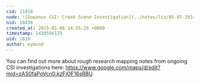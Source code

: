 ```yaml
---
cid: 11018
node: ![Gowanus CSI: Creek Scene Investigation](../notes/liz/05-07-2014/gowanus-csi-creek-scene-investigation)
nid: 10436
created_at: 2015-01-06 14:55:25 +0000
timestamp: 1420556125
uid: 1016
author: eymund
---
```


You can find out more about rough research mapping  notes from ongoing CSI investigations here: https://www.google.com/maps/d/edit?mid=zAS0faPoVcn0.kzFjOF16sRBU